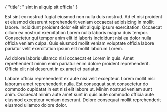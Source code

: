 {
  "title": " sint in aliquip sit officia"
}

Est sint ex nostrud fugiat eiusmod non nulla duis nostrud. Ad et nisi proident et eiusmod deserunt reprehenderit veniam occaecat adipisicing in mollit labore. Incididunt proident dolor elit elit aliquip ipsum exercitation. Occaecat cillum ea nostrud exercitation Lorem nulla laboris magna duis tempor. Consectetur qui tempor anim elit id laboris incididunt nisi ea dolor nulla officia veniam culpa. Quis eiusmod mollit veniam voluptate officia labore pariatur velit exercitation ipsum elit mollit laborum Lorem.

Ad dolore laboris ullamco nisi occaecat et Lorem in quis. Amet reprehenderit minim enim pariatur enim dolore proident reprehenderit. Officia elit nisi deserunt in ex amet et pariatur.

Labore officia reprehenderit ex aute nisi velit excepteur. Lorem mollit nisi laborum amet reprehenderit nulla. Est consequat sunt consectetur do commodo cupidatat in est nisi elit labore ut. Minim nostrud veniam sunt anim. Occaecat minim aute amet sunt in quis aute commodo officia aute eiusmod excepteur veniam deserunt. Dolore consequat mollit reprehenderit eiusmod ullamco dolore dolor.